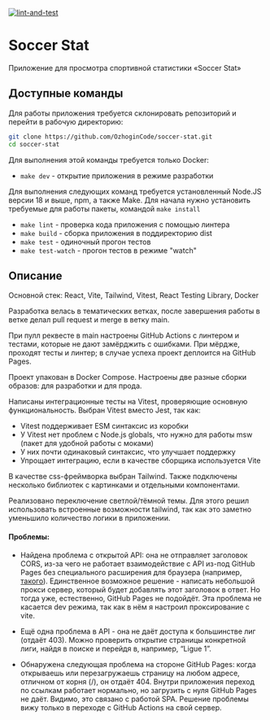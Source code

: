[![lint-and-test](https://github.com/OzhoginCode/soccer-stat/actions/workflows/lint-and-test.yml/badge.svg)](https://github.com/OzhoginCode/soccer-stat/actions/workflows/lint-and-test.yml)

# Soccer Stat
Приложение для просмотра спортивной статистики «Soccer Stat»

## Доступные команды
Для работы приложения требуется склонировать репозиторий и перейти в рабочую директорию:
```bash
git clone https://github.com/OzhoginCode/soccer-stat.git
cd soccer-stat
```
Для выполнения этой команды требуется только Docker:
* `make dev` - открытие приложения в режиме разработки

Для выполнения следующих команд требуется установленный Node.JS версии 18 и выше, npm, а также Make. Для начала нужно установить требуемые для работы пакеты, командой `make install`
* `make lint` - проверка кода приложения с помощью линтера
* `make build` - сборка приложения в поддиректорию dist
* `make test` - одиночный прогон тестов
* `make test-watch` - прогон тестов в режиме "watch"

## Описание
Основной стек: React, Vite, Tailwind, Vitest, React Testing Library, Docker

Разработка велась в тематических ветках, после завершения работы в ветке делал pull request и merge в ветку main.

При пулл реквесте в main настроены GitHub Actions с линтером и тестами, которые не дают замёрджить с ошибками. При мёрдже, проходят тесты и линтер; в случае успеха проект деплоится на GitHub Pages.

Проект упакован в Docker Compose. Настроены две разные сборки образов: для разработки и для прода.

Написаны интеграционные тесты на Vitest, проверяющие основную функциональность. Выбран Vitest вместо Jest, так как:
* Vitest поддерживает ESM синтаксис из коробки
* У Vitest нет проблем с Node.js globals, что нужно для работы msw (пакет для удобной работы с моками)
* У них почти одинаковый синтаксис, что улучшает поддержку
* Упрощает интеграцию, если в качестве сборщика используется Vite

В качестве css-фреймворка выбран Tailwind. Также подключены 	несколько библиотек с картинками и отдельными компонентами.

Реализовано переключение светлой/тёмной темы. Для этого решил использовать встроенные возможности tailwind, так как это заметно уменьшило количество логики в приложении.

#### Проблемы:
* Найдена проблема с открытой API: она не отправляет заголовок CORS, из-за чего не работает взаимодействие с API из-под GitHub Pages без специального расширения для браузера (например, [такого](https://chromewebstore.google.com/detail/cors-unblock/lfhmikememgdcahcdlaciloancbhjino)). Единственное возможное решение - написать небольшой прокси сервер, который будет добавлять этот заголовок в ответ. Но тогда уже, естественно, GitHub Pages не подойдёт. Эта проблема не касается dev режима, так как в нём я настроил проксирование с vite.

* Ещё одна проблема в API - она не даёт доступа к большинстве лиг (отдаёт 403). Можно проверить открытие страницы конкретной лиги, найдя в поиске и перейдя в, например, “Ligue 1”.

* Обнаружена следующая проблема на стороне GitHub Pages: когда открываешь или перезагружаешь страницу на любом адресе, отличном от корня (/), он отдаёт 404. Внутри приложения переход по ссылкам работает нормально, но загрузить с нуля GitHub Pages не даёт. Видимо, это связано с работой SPA. Решение проблемы вижу только в переходе с GitHub Actions на свой сервер.